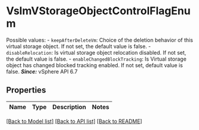 # VslmVStorageObjectControlFlagEnum

Possible values: - `keepAfterDeleteVm`: Choice of the deletion behavior of this virtual storage object.      If not set, the default value is false. - `disableRelocation`: Is virtual storage object relocation disabled.      If not set, the default value is false. - `enableChangedBlockTracking`: Is Virtual storage object has changed blocked tracking enabled.      If not set, default value is false.  ***Since:*** vSphere API 6.7 

## Properties
Name | Type | Description | Notes
------------ | ------------- | ------------- | -------------

[[Back to Model list]](../README.md#documentation-for-models) [[Back to API list]](../README.md#documentation-for-api-endpoints) [[Back to README]](../README.md)


